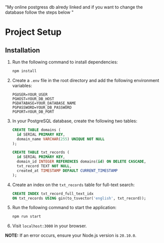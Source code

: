 ﻿"My online postgress db alredy linked and if you want to change the database follow the steps below "
# Project Setup

## Installation

1. Run the following command to install dependencies:

   ```bash
   npm install
   ```

2. Create a `.env` file in the root directory and add the following environment variables:

   ```
   PGUSER=YOUR_USER
   PGHOST=YOUR_DB_HOST
   PGDATABASE=YOUR_DATABASE_NAME
   PGPASSWORD=YOUR_DB_PASSWORD
   PGPORT=YOUR_DB_PORT
   ```

3. In your PostgreSQL database, create the following two tables:

   ```sql
   CREATE TABLE domains (
     id SERIAL PRIMARY KEY,
     domain_name VARCHAR(255) UNIQUE NOT NULL
   );

   CREATE TABLE txt_records (
     id SERIAL PRIMARY KEY,
     domain_id INTEGER REFERENCES domains(id) ON DELETE CASCADE,
     txt_record TEXT NOT NULL,
     created_at TIMESTAMP DEFAULT CURRENT_TIMESTAMP
   );
   ```

4. Create an index on the `txt_records` table for full-text search:

   ```sql
   CREATE INDEX txt_record_full_text_idx 
   ON txt_records USING gin(to_tsvector('english', txt_record));
   ```

5. Run the following command to start the application:

   ```bash
   npm run start
   ```

6. Visit `localhost:3000` in your browser.

**NOTE:** If an error occurs, ensure your Node.js version is `20.10.0`.
